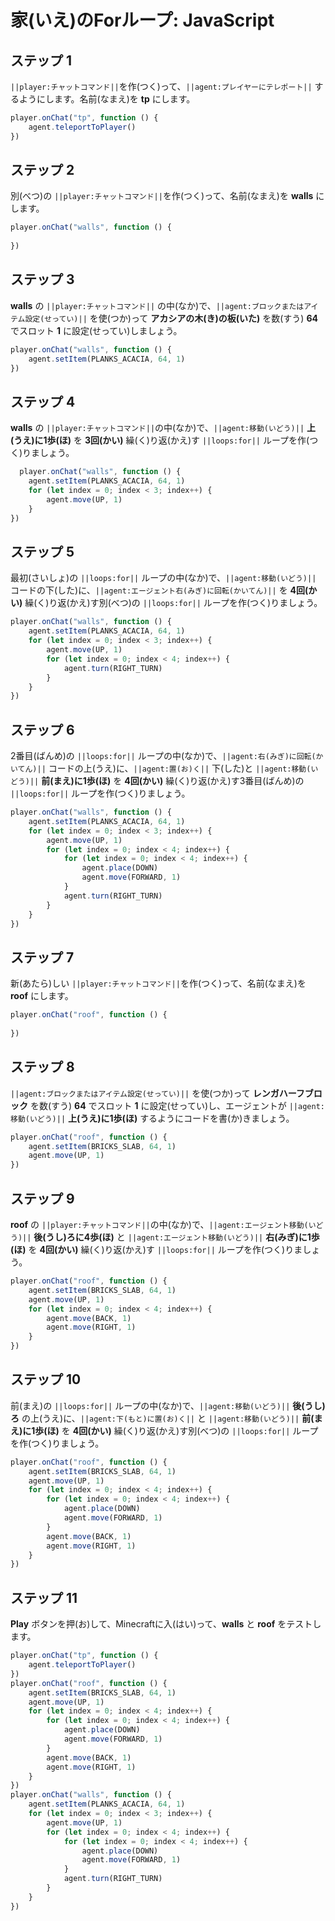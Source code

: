 # 家(いえ)のForループ: JavaScript

## ステップ 1
``||player:チャットコマンド||``を作(つく)って、``||agent:プレイヤーにテレポート||`` するようにします。名前(なまえ)を **tp** にします。 

```javascript
player.onChat("tp", function () { 
    agent.teleportToPlayer() 
}) 
```

## ステップ 2
別(べつ)の ``||player:チャットコマンド||``を作(つく)って、名前(なまえ)を **walls** にします。

```javascript
player.onChat("walls", function () { 
 
}) 
```

## ステップ 3
**walls** の ``||player:チャットコマンド||`` の中(なか)で、``||agent:ブロックまたはアイテム設定(せってい)||`` を使(つか)って **アカシアの木(き)の板(いた)** を数(すう) **64** でスロット **1** に設定(せってい)しましょう。

```javascript
player.onChat("walls", function () { 
    agent.setItem(PLANKS_ACACIA, 64, 1) 
}) 
```

## ステップ 4
**walls** の ``||player:チャットコマンド||``の中(なか)で、``||agent:移動(いどう)||`` **上(うえ)に1歩(ほ)** を **3回(かい)** 繰(く)り返(かえ)す ``||loops:for||`` ループを作(つく)りましょう。

```javascript
  player.onChat("walls", function () { 
    agent.setItem(PLANKS_ACACIA, 64, 1) 
    for (let index = 0; index < 3; index++) { 
        agent.move(UP, 1) 
    } 
}) 
```

## ステップ 5
最初(さいしょ)の ``||loops:for||`` ループの中(なか)で、``||agent:移動(いどう)||`` コードの下(した)に、``||agent:エージェント右(みぎ)に回転(かいてん)||`` を **4回(かい)** 繰(く)り返(かえ)す別(べつ)の ``||loops:for||`` ループを作(つく)りましょう。

```javascript
player.onChat("walls", function () { 
    agent.setItem(PLANKS_ACACIA, 64, 1) 
    for (let index = 0; index < 3; index++) { 
        agent.move(UP, 1) 
        for (let index = 0; index < 4; index++) { 
            agent.turn(RIGHT_TURN) 
        } 
    } 
}) 
```

## ステップ 6
2番目(ばんめ)の ``||loops:for||`` ループの中(なか)で、``||agent:右(みぎ)に回転(かいてん)||`` コードの上(うえ)に、``||agent:置(お)く||`` 下(した)と ``||agent:移動(いどう)||`` **前(まえ)に1歩(ほ)** を **4回(かい)** 繰(く)り返(かえ)す3番目(ばんめ)の ``||loops:for||`` ループを作(つく)りましょう。

```javascript
player.onChat("walls", function () { 
    agent.setItem(PLANKS_ACACIA, 64, 1) 
    for (let index = 0; index < 3; index++) { 
        agent.move(UP, 1) 
        for (let index = 0; index < 4; index++) { 
            for (let index = 0; index < 4; index++) { 
                agent.place(DOWN) 
                agent.move(FORWARD, 1) 
            } 
            agent.turn(RIGHT_TURN) 
        } 
    } 
}) 
```

## ステップ 7
新(あたら)しい ``||player:チャットコマンド||``を作(つく)って、名前(なまえ)を **roof** にします。   

```javascript
player.onChat("roof", function () { 
 
}) 
```

## ステップ 8
``||agent:ブロックまたはアイテム設定(せってい)||`` を使(つか)って **レンガハーフブロック** を数(すう) **64** でスロット **1** に設定(せってい)し、エージェントが ``||agent:移動(いどう)||`` **上(うえ)に1歩(ほ)** するようにコードを書(か)きましょう。

```javascript
player.onChat("roof", function () { 
    agent.setItem(BRICKS_SLAB, 64, 1) 
    agent.move(UP, 1) 
}) 
```

## ステップ 9
**roof** の ``||player:チャットコマンド||``の中(なか)で、``||agent:エージェント移動(いどう)||`` **後(うし)ろに4歩(ほ)** と ``||agent:エージェント移動(いどう)||`` **右(みぎ)に1歩(ほ)** を **4回(かい)** 繰(く)り返(かえ)す ``||loops:for||`` ループを作(つく)りましょう。  
	
```javascript
player.onChat("roof", function () { 
    agent.setItem(BRICKS_SLAB, 64, 1) 
    agent.move(UP, 1) 
    for (let index = 0; index < 4; index++) { 
        agent.move(BACK, 1) 
        agent.move(RIGHT, 1) 
    } 
}) 
```

## ステップ 10
前(まえ)の ``||loops:for||`` ループの中(なか)で、``||agent:移動(いどう)||`` **後(うし)ろ** の上(うえ)に、``||agent:下(もと)に置(お)く||`` と ``||agent:移動(いどう)||`` **前(まえ)に1歩(ほ)** を **4回(かい)** 繰(く)り返(かえ)す別(べつ)の ``||loops:for||`` ループを作(つく)りましょう。

```javascript
player.onChat("roof", function () { 
    agent.setItem(BRICKS_SLAB, 64, 1) 
    agent.move(UP, 1) 
    for (let index = 0; index < 4; index++) { 
        for (let index = 0; index < 4; index++) { 
            agent.place(DOWN) 
            agent.move(FORWARD, 1) 
        } 
        agent.move(BACK, 1) 
        agent.move(RIGHT, 1) 
    } 
}) 
```

## ステップ 11
**Play** ボタンを押(お)して、Minecraftに入(はい)って、**walls** と **roof** をテストします。

```javascript
player.onChat("tp", function () {
    agent.teleportToPlayer()
})
player.onChat("roof", function () {
    agent.setItem(BRICKS_SLAB, 64, 1)
    agent.move(UP, 1)
    for (let index = 0; index < 4; index++) {
        for (let index = 0; index < 4; index++) {
            agent.place(DOWN)
            agent.move(FORWARD, 1)
        }
        agent.move(BACK, 1)
        agent.move(RIGHT, 1)
    }
})
player.onChat("walls", function () {
    agent.setItem(PLANKS_ACACIA, 64, 1)
    for (let index = 0; index < 3; index++) {
        agent.move(UP, 1)
        for (let index = 0; index < 4; index++) {
            for (let index = 0; index < 4; index++) {
                agent.place(DOWN)
                agent.move(FORWARD, 1)
            }
            agent.turn(RIGHT_TURN)
        }
    }
})
```

